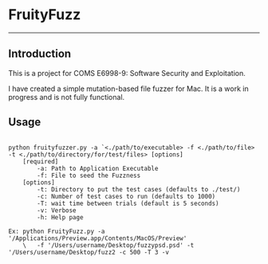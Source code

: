 FruityFuzz
========
---
## Introduction

This is a project for COMS E6998-9: Software Security and Exploitation.

I have created a simple mutation-based file fuzzer for Mac.  It is a work in progress and is not
fully functional.

## Usage
<pre><code class="python">
python fruityfuzzer.py -a `<./path/to/executable> -f <./path/to/file> -t <./path/to/directory/for/test/files> [options]
    [required]
        -a: Path to Application Executable
        -f: File to seed the Fuzzness
    [options]
        -t: Directory to put the test cases (defaults to ./test/)
        -c: Number of test cases to run (defaults to 1000)
        -T: wait time between trials (default is 5 seconds)
        -v: Verbose
        -h: Help page

Ex: python FruityFuzz.py -a '/Applications/Preview.app/Contents/MacOS/Preview' 
    \   -f '/Users/username/Desktop/fuzzypsd.psd' -t '/Users/username/Desktop/fuzz2 -c 500 -T 3 -v

</code></pre>